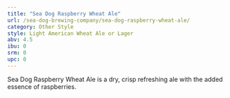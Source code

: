 ```yaml
---
title: "Sea Dog Raspberry Wheat Ale"
url: /sea-dog-brewing-company/sea-dog-raspberry-wheat-ale/
category: Other Style
style: Light American Wheat Ale or Lager
abv: 4.5
ibu: 0
srm: 0
upc: 0
---
```

Sea Dog Raspberry Wheat Ale is a dry, crisp refreshing ale with the added essence of raspberries.
